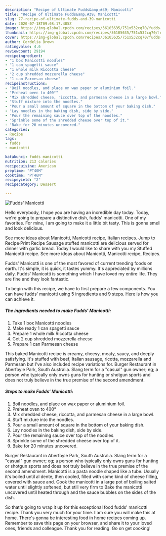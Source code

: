 ```yaml
---
description: "Recipe of Ultimate Fudds&amp;#39; Manicotti"
title: "Recipe of Ultimate Fudds&amp;#39; Manicotti"
slug: 77-recipe-of-ultimate-fudds-and-39-manicotti
date: 2020-07-18T09:08:17.405Z
image: https://img-global.cpcdn.com/recipes/36105635/751x532cq70/fudds-manicotti-recipe-main-photo.jpg
thumbnail: https://img-global.cpcdn.com/recipes/36105635/751x532cq70/fudds-manicotti-recipe-main-photo.jpg
cover: https://img-global.cpcdn.com/recipes/36105635/751x532cq70/fudds-manicotti-recipe-main-photo.jpg
author: Cordelia Brown
ratingvalue: 4.6
reviewcount: 29194
recipeingredient:
- "1 box Manicotti noodles"
- "1 can spagetti sauce"
- "1 whole milk Riccotta cheese"
- "2 cup shredded mozzerella cheese"
- "1 can Parmesan cheese"
recipeinstructions:
- "Boil noodles, and place on wax paper or aluminium foil."
- "Preheat oven to 400°"
- "Mix shredded cheese, riccotta, and parmesan cheese in a large bowl."
- "Stuff mixture into the noodles."
- "Pour a small amount of square in the bottom of your baking dish."
- "Lay noodles in the baking dish, side by side."
- "Pour the remaining sauce over top of the noodles."
- "Sprinkle some of the shredded cheese over top of it."
- "Bake for 20 minutes uncovered."
categories:
- Recipe
tags:
- fudds
- manicotti

katakunci: fudds manicotti 
nutrition: 213 calories
recipecuisine: American
preptime: "PT40M"
cooktime: "PT46M"
recipeyield: "2"
recipecategory: Dessert

---
```



![Fudds&#39; Manicotti](https://img-global.cpcdn.com/recipes/36105635/751x532cq70/fudds-manicotti-recipe-main-photo.jpg)

Hello everybody, I hope you are having an incredible day today. Today, we're going to prepare a distinctive dish, fudds&#39; manicotti. One of my favorites. For mine, I am going to make it a little bit tasty. This is gonna smell and look delicious.

See more ideas about Manicotti, Manicotti recipe, Italian recipes. Jump to Recipe·Print Recipe Sausage stuffed manicotti are delicious served for dinner with garlic bread. Today I would like to share with you my Stuffed Manicotti recipe. See more ideas about Manicotti, Manicotti recipe, Recipes.

Fudds&#39; Manicotti is one of the most favored of current trending foods on earth. It's simple, it is quick, it tastes yummy. It's appreciated by millions daily. Fudds&#39; Manicotti is something which I have loved my entire life. They are fine and they look fantastic.


To begin with this recipe, we have to first prepare a few components. You can have fudds&#39; manicotti using 5 ingredients and 9 steps. Here is how you can achieve it.

<!--inarticleads1-->

##### The ingredients needed to make Fudds&#39; Manicotti:

1. Take 1 box Manicotti noodles
1. Make ready 1 can spagetti sauce
1. Prepare 1 whole milk Riccotta cheese
1. Get 2 cup shredded mozzerella cheese
1. Prepare 1 can Parmesan cheese


This baked Manicotti recipe is creamy, cheesy, meaty, saucy, and deeply satisfying. It&#39;s stuffed with beef, Italian sausage, ricotta, mozzarella and Parmesan but I&#39;ve also included recipe variations for. Burger Restaurant in Aberfoyle Park, South Australia. Slang term for a &#34;casual&#34; gun owner; eg; a person who typically only owns guns for hunting or shotgun sports and does not truly believe in the true premise of the second amendment. 

<!--inarticleads2-->

##### Steps to make Fudds&#39; Manicotti:

1. Boil noodles, and place on wax paper or aluminium foil.
1. Preheat oven to 400°
1. Mix shredded cheese, riccotta, and parmesan cheese in a large bowl.
1. Stuff mixture into the noodles.
1. Pour a small amount of square in the bottom of your baking dish.
1. Lay noodles in the baking dish, side by side.
1. Pour the remaining sauce over top of the noodles.
1. Sprinkle some of the shredded cheese over top of it.
1. Bake for 20 minutes uncovered.


Burger Restaurant in Aberfoyle Park, South Australia. Slang term for a &#34;casual&#34; gun owner; eg; a person who typically only owns guns for hunting or shotgun sports and does not truly believe in the true premise of the second amendment. Manicotti is a pasta noodle shaped like a tube. Usually it&#39;s boiled until al dente, then cooled, filled with some kind of cheese filling, covered with sauce and. Cook the manicotti in a large pot of boiling salted water until slightly softened, but still very firm to Bake the manicotti uncovered until heated through and the sauce bubbles on the sides of the dish. 

So that's going to wrap it up for this exceptional food fudds&#39; manicotti recipe. Thank you very much for your time. I am sure you will make this at home. There's gonna be interesting food in home recipes coming up. Remember to save this page on your browser, and share it to your loved ones, friends and colleague. Thank you for reading. Go on get cooking!
